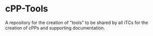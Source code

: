 # cPP-Tools
A repository for the creation of "tools" to be shared by all iTCs for the creation of cPPs and supporting documentation.
